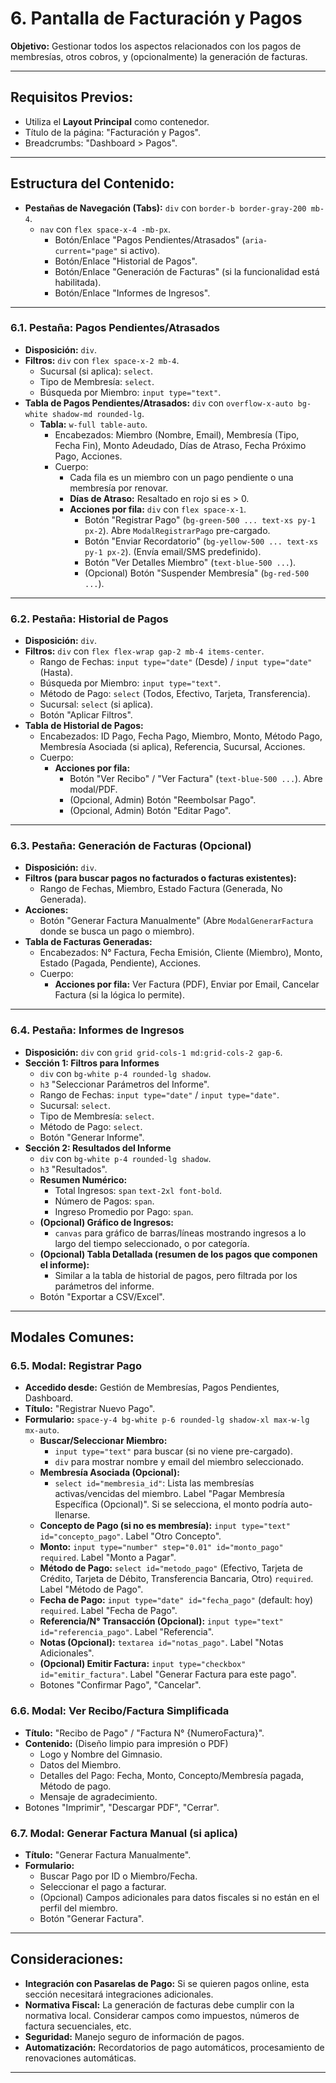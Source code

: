 # 6. Pantalla de Facturación y Pagos

**Objetivo:** Gestionar todos los aspectos relacionados con los pagos de membresías, otros cobros, y (opcionalmente) la generación de facturas.

---

## Requisitos Previos:

*   Utiliza el **Layout Principal** como contenedor.
*   Título de la página: "Facturación y Pagos".
*   Breadcrumbs: "Dashboard > Pagos".

---

## Estructura del Contenido:

*   **Pestañas de Navegación (Tabs):** `div` con `border-b border-gray-200 mb-4`.
    *   `nav` con `flex space-x-4 -mb-px`.
        *   Botón/Enlace "Pagos Pendientes/Atrasados" (`aria-current="page"` si activo).
        *   Botón/Enlace "Historial de Pagos".
        *   Botón/Enlace "Generación de Facturas" (si la funcionalidad está habilitada).
        *   Botón/Enlace "Informes de Ingresos".

---

### 6.1. Pestaña: Pagos Pendientes/Atrasados

*   **Disposición:** `div`.
*   **Filtros:** `div` con `flex space-x-2 mb-4`.
    *   Sucursal (si aplica): `select`.
    *   Tipo de Membresía: `select`.
    *   Búsqueda por Miembro: `input type="text"`.
*   **Tabla de Pagos Pendientes/Atrasados:** `div` con `overflow-x-auto bg-white shadow-md rounded-lg`.
    *   **Tabla:** `w-full table-auto`.
        *   Encabezados: Miembro (Nombre, Email), Membresía (Tipo, Fecha Fin), Monto Adeudado, Días de Atraso, Fecha Próximo Pago, Acciones.
        *   Cuerpo:
            *   Cada fila es un miembro con un pago pendiente o una membresía por renovar.
            *   **Días de Atraso:** Resaltado en rojo si es > 0.
            *   **Acciones por fila:** `div` con `flex space-x-1`.
                *   Botón "Registrar Pago" (`bg-green-500 ... text-xs py-1 px-2`). Abre `ModalRegistrarPago` pre-cargado.
                *   Botón "Enviar Recordatorio" (`bg-yellow-500 ... text-xs py-1 px-2`). (Envía email/SMS predefinido).
                *   Botón "Ver Detalles Miembro" (`text-blue-500 ...`).
                *   (Opcional) Botón "Suspender Membresía" (`bg-red-500 ...`).

---

### 6.2. Pestaña: Historial de Pagos

*   **Disposición:** `div`.
*   **Filtros:** `div` con `flex flex-wrap gap-2 mb-4 items-center`.
    *   Rango de Fechas: `input type="date"` (Desde) / `input type="date"` (Hasta).
    *   Búsqueda por Miembro: `input type="text"`.
    *   Método de Pago: `select` (Todos, Efectivo, Tarjeta, Transferencia).
    *   Sucursal: `select` (si aplica).
    *   Botón "Aplicar Filtros".
*   **Tabla de Historial de Pagos:**
    *   Encabezados: ID Pago, Fecha Pago, Miembro, Monto, Método Pago, Membresía Asociada (si aplica), Referencia, Sucursal, Acciones.
    *   Cuerpo:
        *   **Acciones por fila:**
            *   Botón "Ver Recibo" / "Ver Factura" (`text-blue-500 ...`). Abre modal/PDF.
            *   (Opcional, Admin) Botón "Reembolsar Pago".
            *   (Opcional, Admin) Botón "Editar Pago".

---

### 6.3. Pestaña: Generación de Facturas (Opcional)

*   **Disposición:** `div`.
*   **Filtros (para buscar pagos no facturados o facturas existentes):**
    *   Rango de Fechas, Miembro, Estado Factura (Generada, No Generada).
*   **Acciones:**
    *   Botón "Generar Factura Manualmente" (Abre `ModalGenerarFactura` donde se busca un pago o miembro).
*   **Tabla de Facturas Generadas:**
    *   Encabezados: N° Factura, Fecha Emisión, Cliente (Miembro), Monto, Estado (Pagada, Pendiente), Acciones.
    *   Cuerpo:
        *   **Acciones por fila:** Ver Factura (PDF), Enviar por Email, Cancelar Factura (si la lógica lo permite).

---

### 6.4. Pestaña: Informes de Ingresos

*   **Disposición:** `div` con `grid grid-cols-1 md:grid-cols-2 gap-6`.
*   **Sección 1: Filtros para Informes**
    *   `div` con `bg-white p-4 rounded-lg shadow`.
    *   `h3` "Seleccionar Parámetros del Informe".
    *   Rango de Fechas: `input type="date"` / `input type="date"`.
    *   Sucursal: `select`.
    *   Tipo de Membresía: `select`.
    *   Método de Pago: `select`.
    *   Botón "Generar Informe".
*   **Sección 2: Resultados del Informe**
    *   `div` con `bg-white p-4 rounded-lg shadow`.
    *   `h3` "Resultados".
    *   **Resumen Numérico:**
        *   Total Ingresos: `span` `text-2xl font-bold`.
        *   Número de Pagos: `span`.
        *   Ingreso Promedio por Pago: `span`.
    *   **(Opcional) Gráfico de Ingresos:**
        *   `canvas` para gráfico de barras/líneas mostrando ingresos a lo largo del tiempo seleccionado, o por categoría.
    *   **(Opcional) Tabla Detallada (resumen de los pagos que componen el informe):**
        *   Similar a la tabla de historial de pagos, pero filtrada por los parámetros del informe.
    *   Botón "Exportar a CSV/Excel".

---

## Modales Comunes:

### 6.5. Modal: Registrar Pago

*   **Accedido desde:** Gestión de Membresías, Pagos Pendientes, Dashboard.
*   **Título:** "Registrar Nuevo Pago".
*   **Formulario:** `space-y-4 bg-white p-6 rounded-lg shadow-xl max-w-lg mx-auto`.
    *   **Buscar/Seleccionar Miembro:**
        *   `input type="text"` para buscar (si no viene pre-cargado).
        *   `div` para mostrar nombre y email del miembro seleccionado.
    *   **Membresía Asociada (Opcional):**
        *   `select id="membresia_id"`: Lista las membresías activas/vencidas del miembro. Label "Pagar Membresía Específica (Opcional)". Si se selecciona, el monto podría auto-llenarse.
    *   **Concepto de Pago (si no es membresía):** `input type="text" id="concepto_pago"`. Label "Otro Concepto".
    *   **Monto:** `input type="number" step="0.01" id="monto_pago" required`. Label "Monto a Pagar".
    *   **Método de Pago:** `select id="metodo_pago"` (Efectivo, Tarjeta de Crédito, Tarjeta de Débito, Transferencia Bancaria, Otro) `required`. Label "Método de Pago".
    *   **Fecha de Pago:** `input type="date" id="fecha_pago"` (default: hoy) `required`. Label "Fecha de Pago".
    *   **Referencia/N° Transacción (Opcional):** `input type="text" id="referencia_pago"`. Label "Referencia".
    *   **Notas (Opcional):** `textarea id="notas_pago"`. Label "Notas Adicionales".
    *   **(Opcional) Emitir Factura:** `input type="checkbox" id="emitir_factura"`. Label "Generar Factura para este pago".
    *   Botones "Confirmar Pago", "Cancelar".

### 6.6. Modal: Ver Recibo/Factura Simplificada

*   **Título:** "Recibo de Pago" / "Factura N° {NumeroFactura}".
*   **Contenido:** (Diseño limpio para impresión o PDF)
    *   Logo y Nombre del Gimnasio.
    *   Datos del Miembro.
    *   Detalles del Pago: Fecha, Monto, Concepto/Membresía pagada, Método de pago.
    *   Mensaje de agradecimiento.
*   Botones "Imprimir", "Descargar PDF", "Cerrar".

### 6.7. Modal: Generar Factura Manual (si aplica)

*   **Título:** "Generar Factura Manualmente".
*   **Formulario:**
    *   Buscar Pago por ID o Miembro/Fecha.
    *   Seleccionar el pago a facturar.
    *   (Opcional) Campos adicionales para datos fiscales si no están en el perfil del miembro.
    *   Botón "Generar Factura".

---

## Consideraciones:

*   **Integración con Pasarelas de Pago:** Si se quieren pagos online, esta sección necesitará integraciones adicionales.
*   **Normativa Fiscal:** La generación de facturas debe cumplir con la normativa local. Considerar campos como impuestos, números de factura secuenciales, etc.
*   **Seguridad:** Manejo seguro de información de pagos.
*   **Automatización:** Recordatorios de pago automáticos, procesamiento de renovaciones automáticas.

---
